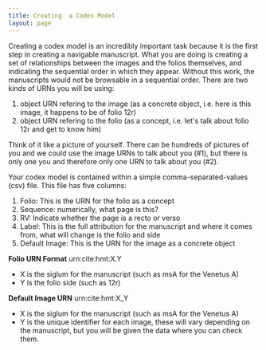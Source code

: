 ```yaml
---
title: Creating  a Codex Model
layout: page
---
```



Creating a codex model is an incredibly important task because it is the first step in creating a navigable manuscript. What you are doing is creating a set of relationships between the images and the folios themselves, and indicating the sequential order in which they appear. Without this work, the manuscripts would not be browsable in a sequential order. There are two kinds of URNs you will be using:

1. object URN refering to the image (as a concrete object, i.e. here is this image, it happens to be of folio 12r)
2. object URN refering to the folio (as a concept, i.e. let's talk about folio 12r and get to know him)

Think of it like a picture of yourself. There can be hundreds of pictures of you and we could use the image URNs to talk about you (#1), but there is only one you and therefore only one URN to talk about you (#2).

Your codex model is contained within a simple comma-separated-values (csv) file. This file has five columns:

1. Folio: This is the URN for the folio as a concept
2. Sequence: numerically, what page is this?
3. RV: Indicate whether the page is a recto or verso
4. Label: This is the full attribution for the manuscript and where it comes from, what will change is the folio and side
5. Default Image: This is the URN for the image as a concrete object

**Folio URN Format** urn:cite:hmt:X.Y

- X is the siglum for the manuscript (such as msA for the Venetus A)
- Y is the folio side (such as 12r)

**Default Image URN** urn:cite:hmt:X_Y
- X is the siglum for the manuscript (such as msA for the Venetus A)
- Y is the unique identifier for each image, these will vary depending on the manuscript, but you will be given the data where you can check them.

